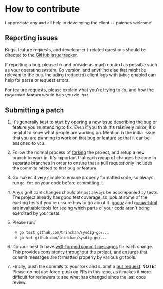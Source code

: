 # How to contribute #

I appreciate any and all help in developing the client -- patches welcome!

## Reporting issues ##
Bugs, feature requests, and development-related questions should be directed to
the [GitHub issue tracker](https://github.com/trinchan/sysdig-go/issues).

If reporting a bug, please try and provide as much context as possible such as
your operating system, Go version, and anything else that might be relevant to
the bug. Including (redacted) client logs with `Debug` enabled can help for parse or request errors.

For feature requests, please explain what you're trying to do, and
how the requested feature would help you do that.

## Submitting a patch ##

1. It's generally best to start by opening a new issue describing the bug or
   feature you're intending to fix. Even if you think it's relatively minor,
   it's helpful to know what people are working on. Mention in the initial
   issue that you are planning to work on that bug or feature so that it can
   be assigned to you.

1. Follow the normal process of [forking](https://help.github.com/articles/fork-a-repo) the project, and setup a new
   branch to work in. It's important that each group of changes be done in
   separate branches in order to ensure that a pull request only includes the
   commits related to that bug or feature.

1. Go makes it very simple to ensure properly formatted code, so always run
   `go fmt` on your code before committing it.

1. Any significant changes should almost always be accompanied by tests. The
   project already has good test coverage, so look at some of the existing
   tests if you're unsure how to go about it. [gocov](https://github.com/axw/gocov) and [gocov-html](https://github.com/matm/gocov-html)
   are invaluable tools for seeing which parts of your code aren't being
   exercised by your tests.

1. Please run:`
    * `go test github.com/trinchan/sysdig-go/...`
    * `go vet github.com/trinchan/sysdig-go/...`

1. Do your best to have [well-formed commit messages](https://tbaggery.com/2008/04/19/a-note-about-git-commit-messages.html) for each change.
   This provides consistency throughout the project, and ensures that commit
   messages are formatted properly by various git tools.

1. Finally, push the commits to your fork and submit a [pull request](https://help.github.com/articles/creating-a-pull-request).
   **NOTE:** Please do not use force-push on PRs in this repo, as it makes
   it more difficult for reviewers to see what has changed since the last
   code review.
